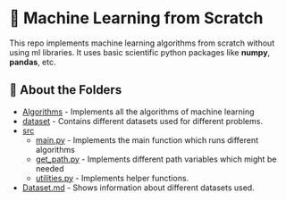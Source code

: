 # 🚀 Machine Learning from Scratch

This repo implements machine learning algorithms from scratch without using ml libraries. It uses basic scientific python packages like **numpy**, **pandas**, etc.

## 📁 About the Folders

- [Algorithms]() - Implements all the algorithms of machine learning
- [dataset]() - Contains different datasets used for different problems.
- [src]()
    - [main.py]() - Implements the main function which runs different algorithms
    - [get_path.py]() - Implements different path variables which might be needed
    - [utilities.py]() - Implements helper functions.
- [Dataset.md]() - Shows information about different datasets used.

